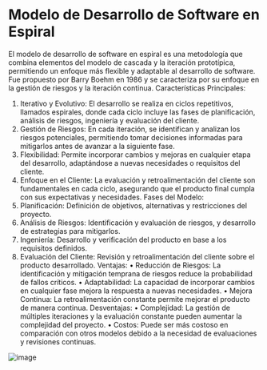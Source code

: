 # Modelo de Desarrollo de Software en Espiral
El modelo de desarrollo de software en espiral es una metodología que combina elementos del modelo de cascada y la iteración prototípica, permitiendo un enfoque más flexible y adaptable al desarrollo de software. Fue propuesto por Barry Boehm en 1986 y se caracteriza por su enfoque en la gestión de riesgos y la iteración continua.
Características Principales:
1.	Iterativo y Evolutivo: El desarrollo se realiza en ciclos repetitivos, llamados espirales, donde cada ciclo incluye las fases de planificación, análisis de riesgos, ingeniería y evaluación del cliente.
2.	Gestión de Riesgos: En cada iteración, se identifican y analizan los riesgos potenciales, permitiendo tomar decisiones informadas para mitigarlos antes de avanzar a la siguiente fase.
3.	Flexibilidad: Permite incorporar cambios y mejoras en cualquier etapa del desarrollo, adaptándose a nuevas necesidades o requisitos del cliente.
4.	Enfoque en el Cliente: La evaluación y retroalimentación del cliente son fundamentales en cada ciclo, asegurando que el producto final cumpla con sus expectativas y necesidades.
Fases del Modelo:
1.	Planificación: Definición de objetivos, alternativas y restricciones del proyecto.
2.	Análisis de Riesgos: Identificación y evaluación de riesgos, y desarrollo de estrategias para mitigarlos.
3.	Ingeniería: Desarrollo y verificación del producto en base a los requisitos definidos.
4.	Evaluación del Cliente: Revisión y retroalimentación del cliente sobre el producto desarrollado.
Ventajas:
•	Reducción de Riesgos: La identificación y mitigación temprana de riesgos reduce la probabilidad de fallos críticos.
•	Adaptabilidad: La capacidad de incorporar cambios en cualquier fase mejora la respuesta a nuevas necesidades.
•	Mejora Continua: La retroalimentación constante permite mejorar el producto de manera continua.
Desventajas:
•	Complejidad: La gestión de múltiples iteraciones y la evaluación constante pueden aumentar la complejidad del proyecto.
•	Costos: Puede ser más costoso en comparación con otros modelos debido a la necesidad de evaluaciones y revisiones continuas.

![image](https://github.com/user-attachments/assets/73bfcb8b-dfda-428c-8dcd-6db3ce908dbb)

